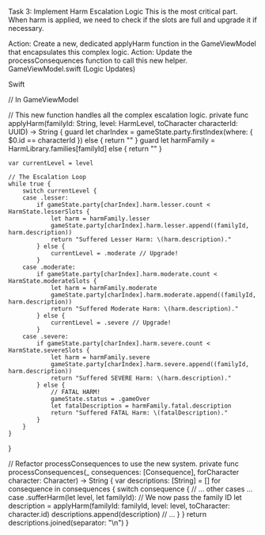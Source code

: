 Task 3: Implement Harm Escalation Logic
This is the most critical part. When harm is applied, we need to check if the slots are full and upgrade it if necessary.

Action: Create a new, dedicated applyHarm function in the GameViewModel that encapsulates this complex logic.
Action: Update the processConsequences function to call this new helper.
GameViewModel.swift (Logic Updates)

Swift

// In GameViewModel

// This new function handles all the complex escalation logic.
private func applyHarm(familyId: String, level: HarmLevel, toCharacter characterId: UUID) -> String {
    guard let charIndex = gameState.party.firstIndex(where: { $0.id == characterId }) else { return "" }
    guard let harmFamily = HarmLibrary.families[familyId] else { return "" }
    
    var currentLevel = level

    // The Escalation Loop
    while true {
        switch currentLevel {
        case .lesser:
            if gameState.party[charIndex].harm.lesser.count < HarmState.lesserSlots {
                let harm = harmFamily.lesser
                gameState.party[charIndex].harm.lesser.append((familyId, harm.description))
                return "Suffered Lesser Harm: \(harm.description)."
            } else {
                currentLevel = .moderate // Upgrade!
            }
        case .moderate:
            if gameState.party[charIndex].harm.moderate.count < HarmState.moderateSlots {
                let harm = harmFamily.moderate
                gameState.party[charIndex].harm.moderate.append((familyId, harm.description))
                return "Suffered Moderate Harm: \(harm.description)."
            } else {
                currentLevel = .severe // Upgrade!
            }
        case .severe:
            if gameState.party[charIndex].harm.severe.count < HarmState.severeSlots {
                let harm = harmFamily.severe
                gameState.party[charIndex].harm.severe.append((familyId, harm.description))
                return "Suffered SEVERE Harm: \(harm.description)."
            } else {
                // FATAL HARM!
                gameState.status = .gameOver
                let fatalDescription = harmFamily.fatal.description
                return "Suffered FATAL Harm: \(fatalDescription)."
            }
        }
    }
}

// Refactor processConsequences to use the new system.
private func processConsequences(_ consequences: [Consequence], forCharacter character: Character) -> String {
    var descriptions: [String] = []
    for consequence in consequences {
        switch consequence {
        // ... other cases ...
        case .sufferHarm(let level, let familyId): // We now pass the family ID
            let description = applyHarm(familyId: familyId, level: level, toCharacter: character.id)
            descriptions.append(description)
        // ...
        }
    }
    return descriptions.joined(separator: "\n")
}
